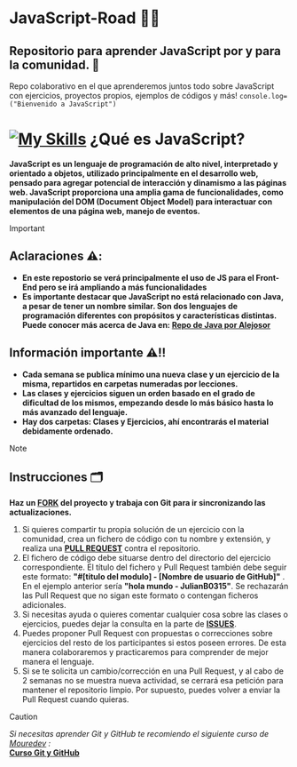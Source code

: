 # JavaScript-Road 🧑‍💻
## Repositorio para aprender JavaScript por y para la comunidad. 🤖
Repo colaborativo en el que aprenderemos juntos todo sobre JavaScript con ejercicios, proyectos propios, ejemplos de códigos y más! 
<code>console.log=("Bienvenido a JavaScript")</code>

# [![My Skills](https://skillicons.dev/icons?i=javascript&theme=dark)](https://skillicons.dev) ¿Qué es JavaScript?
**JavaScript es un lenguaje de programación de alto nivel, interpretado y orientado a objetos, utilizado principalmente en el desarrollo web, pensado para agregar potencial de interacción y dinamismo a las páginas web. JavaScript proporciona una amplia gama de funcionalidades, como manipulación del DOM (Document Object Model) para interactuar con elementos de una página web, manejo de eventos.**

> [!IMPORTANT]
> ## Aclaraciones ⚠️: 
> - **En este repostorio se verá principalmente el uso de JS para el Front-End pero se irá ampliando a más funcionalidades**
> - **Es importante destacar que JavaScript no está relacionado con Java, a pesar de tener un nombre similar. Son dos lenguajes de programación diferentes con propósitos y características distintas. Puede conocer más acerca de Java en: [Repo de Java por Alejosor](https://github.com/Alejosor/Java_0_to_Hero)**
> ## Información importante ⚠️‼️
> - **Cada semana se publica mínimo una nueva clase y un ejercicio de la misma, repartidos en carpetas numeradas por lecciones.**
> - **Las clases y ejercicios siguen un orden basado en el grado de dificultad de los mismos, empezando desde lo más básico hasta lo más avanzado del lenguaje.**
> - **Hay dos carpetas: Clases y Ejercicios, ahí encontrarás el material debidamente ordenado.**

> [!NOTE]
>## Instrucciones 🗂️
>**Haz un [FORK](https://github.com/JulianB0315/Python_0_to_hero.git) del proyecto y trabaja con Git para ir sincronizando las actualizaciones.**
>1. Si quieres compartir tu propia solución de un ejercicio con la comunidad, crea un fichero de código con tu nombre y extensión, y realiza una [**PULL REQUEST**](https://docs.github.com/es/pull-requests/collaborating-with-pull-requests/proposing-changes-to-your-work-with-pull-requests/creating-a-pull-request) contra el repositorio.
>2. El fichero de código debe situarse dentro del directorio del ejercicio correspondiente. El título del fichero y Pull Request también debe seguir este formato: **"#[titulo del modulo] - [Nombre de usuario de GitHub]"** . En el ejemplo anterior sería **"hola mundo - JulianB0315"**. Se rechazarán las Pull Request que no sigan este formato o contengan ficheros adicionales.
>3. Si necesitas ayuda o quieres comentar cualquier cosa sobre las clases o ejercicios, puedes dejar la consulta en la parte de [**ISSUES**](https://github.com/JulianB0315/Python_0_to_hero/issues).
>4. Puedes proponer Pull Request con propuestas o correcciones sobre ejercicios del resto de los participantes si estos poseen errores. De esta manera colaboraremos y practicaremos para comprender de mejor manera el lenguaje.
>5. Si se te solicita un cambio/corrección en una Pull Request, y al cabo de 2 semanas no se muestra nueva actividad, se cerrará esa petición para mantener el repositorio limpio. Por supuesto, puedes volver a enviar la Pull Request cuando quieras.

> [!CAUTION]
>*Si necesitas aprender Git y GitHub te recomiendo el siguiente curso de [Mouredev](https://github.com/mouredev) :*<br>
>**[Curso Git y GitHub](https://github.com/mouredev/hello-git)**

